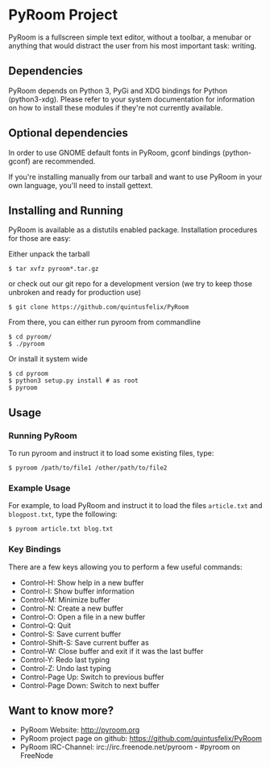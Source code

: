 PyRoom Project
==============

PyRoom is a fullscreen simple text editor, without a toolbar, a menubar or
anything that would distract the user from his most important task: writing.

Dependencies
------------

PyRoom depends on Python 3, PyGi and XDG bindings for Python (python3-xdg). Please
refer to your system documentation for information on how to install these
modules if they're not currently available.

Optional dependencies
---------------------

In order to use GNOME default fonts in PyRoom, gconf bindings (python-gconf)
are recommended.

If you're installing manually from our tarball and want to use PyRoom in your
own language, you'll need to install gettext.

Installing and Running 
----------------------

PyRoom is available as a distutils enabled package. Installation procedures
for those are easy:

Either unpack the tarball 
    
    $ tar xvfz pyroom*.tar.gz

or check out our git repo for a development version (we try to keep those
unbroken and ready for production use)
    
    $ git clone https://github.com/quintusfelix/PyRoom

From there, you can either run pyroom from commandline

    $ cd pyroom/
    $ ./pyroom

Or install it system wide

    $ cd pyroom
    $ python3 setup.py install # as root
    $ pyroom

Usage 
-----

### Running PyRoom

To run pyroom and instruct it to load some existing files, type:

    $ pyroom /path/to/file1 /other/path/to/file2

### Example Usage

For example, to load PyRoom and instruct it to load the files `article.txt` and
`blogpost.txt`, type the following:

    $ pyroom article.txt blog.txt

### Key Bindings

There are a few keys allowing you to perform a few useful commands:

* Control-H: Show help in a new buffer
* Control-I: Show buffer information
* Control-M: Minimize buffer
* Control-N: Create a new buffer
* Control-O: Open a file in a new buffer
* Control-Q: Quit
* Control-S: Save current buffer
* Control-Shift-S: Save current buffer as
* Control-W: Close buffer and exit if it was the last buffer
* Control-Y: Redo last typing
* Control-Z: Undo last typing
* Control-Page Up: Switch to previous buffer
* Control-Page Down: Switch to next buffer

## Want to know more?

* PyRoom Website: http://pyroom.org
* PyRoom project page on github: https://github.com/quintusfelix/PyRoom
* PyRoom IRC-Channel: irc://irc.freenode.net/pyroom - #pyroom on FreeNode
